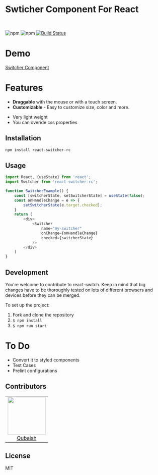 # Swticher Component For React
<br/>

![npm](https://img.shields.io/npm/v/react-switcher-rc)
![npm](https://img.shields.io/npm/dm/react-switcher-rc)
[![Build Status](https://travis-ci.com/Qubaish/react-switcher-component.svg?branch=master)](https://travis-ci.com/Qubaish/react-switcher-component)

# Demo
<a href="https://codesandbox.io/s/react-switcher-bpgpz">Switcher Component</a>

# Features
- **Draggable** with the mouse or with a touch screen.
- **Customizable** - Easy to customize size, color and more.
* Very light weight
* You can overide css properties

## Installation

```bash
npm install react-switcher-rc
```

## Usage

```javascript
import React, {useState} from 'react';
import Switcher from 'react-switcher-rc';

function SwitcherExample() {
    const [switcherState, setSwitcherState] = useState(false);
    const onHandleChange = e => {
        setSwitcherState(e.target.checked);
    }
    return (
        <div>
            <Switcher 
                name="my-switcher"
                onChange={onHandleChange}
                checked={switcherState}
            />
        </div>
    )
}
```

## Development

You're welcome to contribute to react-switch. Keep in mind that big changes have to be thoroughly tested on lots of different browsers and devices before they can be merged.

To set up the project:

1.  Fork and clone the repository
2.  `$ npm install`
3.  `$ npm run start`

# To Do

* Convert it to styled components
* Test Cases
* Prelint configurations

## Contributors

<table>
  <tbody>
    <tr>
      <td align="center">
        <img src="https://avatars3.githubusercontent.com/u/8197706?s=460&u=127cd5b1b7ac60b23c448c23338194a64ead761d&v=4" width="120">
        <br />
        <a href="https://github.com/Qubaish">Qubaish<a/>
      </td>
    </tr>
  </tbody>
</table>

## License

MIT